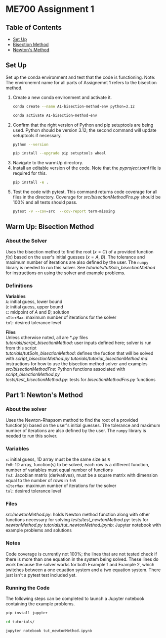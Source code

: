 # ME700 Assignment 1
## Table of Contents

* [Set Up](#setup)
* [Bisection Method](#bim)
* [Newton's Method](#newt)

## Set Up <a name=setup></a>
Set up the conda environment and test that the code is functioning. Note: The environemnt name for all parts of Assignemnt 1 refers to the bisection method.  

1. Create a new conda environment and activate it.  
    ```bash 
    conda create --name A1-bisection-method-env python=3.12
    ```
    ```bash
    conda activate A1-bisection-method-env
    ``` 
2. Confirm that the right version of Python and pip setuptools are being used. Python should be version 3.12; the second command will update setuptools if necessary.  
    ```bash
    python --version
    ```
    ```bash
    pip install --upgrade pip setuptools wheel
    ```
3. Navigate to the warmUp directory.  
4. Install an editable version of the code. Note that the *pyproject.toml* file is required for this.  
    ```bash
    pip install -e .
    ```
5. Test the code with pytest. This command returns code coverage for all files in the directory. Coverage for *src/bisectionMethodFns.py* should be 100% and all tests should pass.  
    ```bash
    pytest -v --cov=src  --cov-report term-missing
    ```

## Warm Up: Bisection Method <a name="bim"></a>

### About the Solver

Uses the bisection method to find the root $(x = C)$ of a provided function $f(x)$ based on the user's initial guesses $(x = A,~B)$. The tolerance and maximum number of iterations are also defined by the user. The `numpy` library is needed to run this solver. See *tutorials/tutSoln_bisectionMethod* for instructions on using the solver and example problems.

### Definitions

__Variables__  
`A`: initial guess, lower bound  
`B`: initial guess, upper bound  
`C`: midpoint of $A$ and $B$; solution  
`nIterMax`: maximum number of iterations for the solver  
`tol`: desired tolerance level

__Files__  
Unless otherwise noted, all are **.py* files  
*tutorials/script_bisectionMethod*: user inputs defined here; solver is run from this script  
*tutorials/tutSoln_bisectionMethod*: defines the fuction that will be solved with *script_bisectionMethod.py* 
*tutorials/tutorial_bisectionMethod.md*: instructions for how to use the bisection method solver and examples
*src/bisectionMethodFns*: Python functions associated with *script_bisectionMethod.py*  
*tests/test_bisectionMethod.py*: tests for *bisectionMethodFns.py* functions  
 
## Part 1: Newton's Method <a name="newt"></a>

### About the solver

Uses the Newton-Rhapsom method to find the root of a provided function(s) based on the user's initial guesses. The tolerance and maximum number of iterations are also defined by the user. The `numpy` library is needed to run this solver. 

### Variables

`x`: initial guess, 1D array must be the same size as `R`  
`fnR`: 1D array, function(s) to be solved, each row is a different function, number of variables must equal number of functions  
`fnJ`: Jacobian matrix (derivatives), must be a square matrix with dimension equal to the number of rows in `fnR`  
`nIterMax`: maximum number of iterations for the solver  
`tol`: desired tolerance level  

### Files

*src/newtonMethod.py*: holds Newton method function along with other functions necessary for solving
*tests/test_newtonMethod.py*: tests for *newtonMethod.py*
*tutorials/tut_newtonMethod.ipynb*: Jupyter notebook with example problems and solutions

### Notes

Code coverage is currently not $100\%$; the lines that are not tested check if there is more than one equation in the system being solved. These lines do work because the solver works for both Example 1 and Example 2, which switches between a one equation system and a two equation system. There just isn't a pytest test included yet.

### Running the Code

The following steps can be completed to launch a Jupyter notebook containing the example problems.

```bash
pip install jupyter
```
```bash
cd tutorials/
```
```bash
jupyter notebook tut_newtonMethod.ipynb
```

